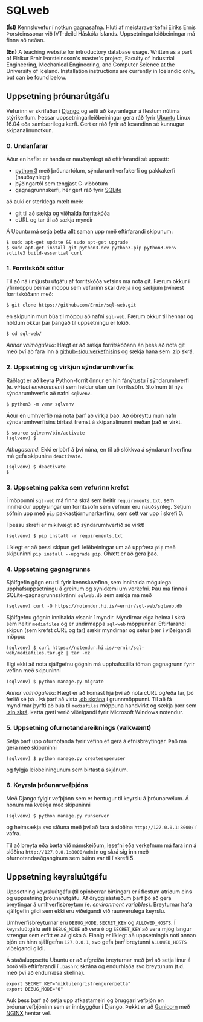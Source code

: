 # SQLweb

**(Ísl)** Kennsluvefur í notkun gagnasafna. Hluti af meistaraverkefni Eiríks Ernis Þorsteinssonar við IVT-deild Háskóla Íslands. Uppsetningarleiðbeiningar má finna að neðan.

**(En)** A teaching website for introductory database usage. Written as a part of Eiríkur Ernir Þorsteinsson's master's project, Faculty of Industrial Engineering, Mechanical Engineering, and Computer Science at the University of Iceland. Installation instructions are currently in Icelandic only, but can be found below.

## Uppsetning þróunarútgáfu

Vefurinn er skrifaður í [Django](https://www.djangoproject.com/) og ætti að keyranlegur á flestum nútíma stýrikerfum. Þessar uppsetningarleiðbeiningar gera ráð fyrir [Ubuntu](https://www.ubuntu.com/) Linux 16.04 eða sambærilegu kerfi. Gert er ráð fyrir að lesandinn sé kunnugur skipanalínunotkun.

### 0. Undanfarar

Áður en hafist er handa er nauðsynlegt að eftirfarandi sé uppsett:

  *  [python 3](https://www.python.org/downloads/) með þróunartólum, sýndarumhverfakerfi og pakkakerfi (nauðsynlegt)
  *  þýðingartól sem tengjast C-viðbótum
  *  gagnagrunnskerfi, hér gert ráð fyrir [SQLite](https://sqlite.org/)
  
að auki er sterklega mælt með:
  *  [git](https://git-scm.com/) til að sækja og viðhalda forritskóða
  *  cURL og tar til að sækja myndir

Á Ubuntu má setja þetta allt saman upp með eftirfarandi skipunum:

```
$ sudo apt-get update && sudo apt-get upgrade
$ sudo apt-get install git python3-dev python3-pip python3-venv sqlite3 build-essential curl
```

### 1. Forritskóði sóttur

Til að ná í nýjustu útgáfu af forritskóða vefsins má nota git. Færum okkur í yfirmöppu þeirrar möppu sem vefurinn skal dvelja í og sækjum þvínæst forritskóðann með:

```
$ git clone https://github.com/Ernir/sql-web.git
```

en skipunin mun búa til möppu að nafni `sql-web`. Færum okkur til hennar og höldum okkur þar þangað til uppsetningu er lokið.

```
$ cd sql-web/
```

*Annar valmöguleiki*: Hægt er að sækja forritskóðann án þess að nota git með því að fara inn á [github-síðu verkefnisins](https://github.com/Ernir/sql-web) og sækja hana sem .zip skrá.

### 2. Uppsetning og virkjun sýndarumhverfis

Ráðlagt er að keyra Python-forrit önnur en hin fánýtustu í sýndarumhverfi (e. *virtual environment*) sem heldur utan um forritssöfn. Stofnum til nýs sýndarumhverfis að nafni `sqlvenv`.
```
$ python3 -m venv sqlvenv
```
Áður en umhverfið má nota þarf að virkja það. Að óbreyttu mun nafn sýndarumhverfisins birtast fremst á skipanalínunni meðan það er virkt.
```
$ source sqlvenv/bin/activate
(sqlvenv) $ 
```

*Athugasemd*: Ekki er þörf á því núna, en til að slökkva á sýndarumhverfinu má gefa skipunina `deactivate`.
```
(sqlvenv) $ deactivate 
$
```

### 3. Uppsetning pakka sem vefurinn krefst

Í möppunni `sql-web` má finna skrá sem heitir `requirements.txt`, sem inniheldur upplýsingar um forritssöfn sem vefnum eru nauðsynleg. Setjum söfnin upp með `pip` pakkastjórnunarkerfinu, sem sett var upp í skrefi 0.

Í þessu skrefi er mikilvægt að sýndarumhverfið sé virkt!

```
(sqlvenv) $ pip install -r requirements.txt
```

Líklegt er að þessi skipun gefi leiðbeiningar um að uppfæra `pip` með skipuninni `pip install --upgrade pip`. Óhætt er að gera það.

### 4. Uppsetning gagnagrunns

Sjálfgefin gögn eru til fyrir kennsluvefinn, sem innihalda mögulega upphafsuppsetningu á greinum og sýnidæmi um verkefni. Þau má finna í SQLite-gagnagrunnsskránni `sqlweb.db` sem sækja má með

```
(sqlvenv) curl -O https://notendur.hi.is/~ernir/sql-web/sqlweb.db
```

Sjálfgefnu gögnin innihalda vísanir í myndir. Myndirnar eiga heima í skrá sem heitir `mediafiles` og er undirmappa `sql-web` möppunnar. Eftirfarandi skipun (sem krefst cURL og tar) sækir myndirnar og setur þær í viðeigandi möppu:

```
(sqlvenv) $ curl https://notendur.hi.is/~ernir/sql-web/mediafiles.tar.gz | tar -xz
```

Eigi ekki að nota sjálfgefnu gögnin má upphafsstilla tóman gagnagrunn fyrir vefinn með skipuninni

```
(sqlvenv) $ python manage.py migrate
```

*Annar valmöguleiki*: Hægt er að komast hjá því að nota cURL og/eða tar, þó ferlið sé þá . Þá þarf að vista [.db skrána](https://notendur.hi.is/~ernir/sql-web/sqlweb.db) í grunnmöppunni. Til að fá myndirnar þyrfti að búa til `mediafiles` möppuna handvirkt og sækja þær sem [.zip skrá](https://notendur.hi.is/~ernir/sql-web/mediafiles.zip). Þetta gæti verið viðeigandi fyrir Microsoft Windows notendur.

### 5. Uppsetning ofurnotandareiknings (valkvæmt)

Setja þarf upp ofurnotanda fyrir vefinn ef gera á efnisbreytingar. Það má gera með skipuninni

```
(sqlvenv) $ python manage.py createsuperuser
```

og fylgja leiðbeiningunum sem birtast á skjánum.

### 6. Keyrsla þróunarvefþjóns

Með Django fylgir vefþjónn sem er hentugur til keyrslu á þróunarvélum. Á honum má kveikja með skipuninni

```
(sqlvenv) $ python manage.py runserver
```

og heimsækja svo síðuna með því að fara á slóðina `http://127.0.0.1:8000/` í vafra.

Til að breyta eða bæta við námskeiðum, lesefni eða verkefnum má fara inn á slóðina `http://127.0.0.1:8000/admin` og skrá sig inn með ofurnotendaaðganginum sem búinn var til í skrefi 5.

## Uppsetning keyrsluútgáfu

Uppsetning keyrsluútgáfu (til opinberrar birtingar) er í flestum atriðum eins og uppsetning þróunarútgáfu.
Af öryggisástæðum þarf þó að gera breytingar á umhverfisbreytum (e. *environment variables*). Breyturnar hafa sjálfgefin gildi sem ekki eru viðeigandi við raunverulega keyrslu.

Umhverfisbreyturnar eru `DEBUG_MODE`, `SECRET_KEY` og `ALLOWED_HOSTS`. Í keyrsluútgáfu ætti `DEBUG_MODE` að vera `0` og `SECRET_KEY` að vera mjög langur strengur sem erfitt er að giska á. Einnig er líklegt að uppsetningin noti annan þjón en hinn sjálfgefna `127.0.0.1`, svo gefa þarf breytunni `ALLOWED_HOSTS` viðeigandi gildi.

Á staðaluppsettu Ubuntu er að afgreiða breyturnar með því að setja línur á borð við eftirfarandi í `.bashrc` skrána og endurhlaða svo breytunum (t.d. með því að endurræsa skelina).
```
export SECRET_KEY="miklulengristrengurenþetta"
export DEBUG_MODE="0"
```

Auk þess þarf að setja upp afkastameiri og öruggari vefþjón en þróunarvefþjóninn sem er innbyggður í Django. Þekkt er að [Gunicorn](http://gunicorn.org/) með [NGINX](https://www.nginx.com/) hentar vel.
